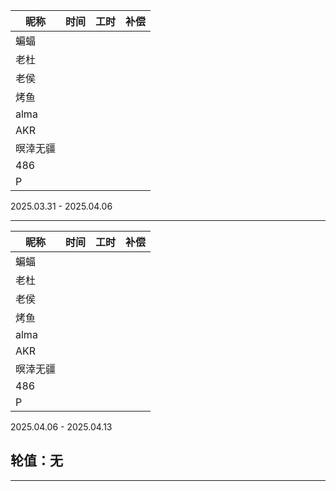 | 昵称     | 时间 | 工时 | 补偿 |
| -------- | ---- | ---- | ---- |
| 蝙蝠     |      |     |      |
| 老杜     |    |    |      |
| 老侯     |      |      |      |
| 烤鱼     |   |       |      |
| alma     |     |    |      |
| AKR      |     |     |      |
| 暝涬无疆 |    |      |      |
| 486      |     |      |      |
| P        |      |      |      |

2025.03.31 - 2025.04.06

---



| 昵称     | 时间 | 工时 | 补偿 |
| -------- | ---- | ---- | ---- |
| 蝙蝠     |      |     |      |
| 老杜     |      |      |      |
| 老侯     |      |      |      |
| 烤鱼     |      |      |     |
| alma     |      |      |      |
| AKR      |      |      |      |
| 暝涬无疆 |      |     |      |
| 486      |      |  |      |
| P        |      |      |      |

2025.04.06 - 2025.04.13

## 轮值：无

---
